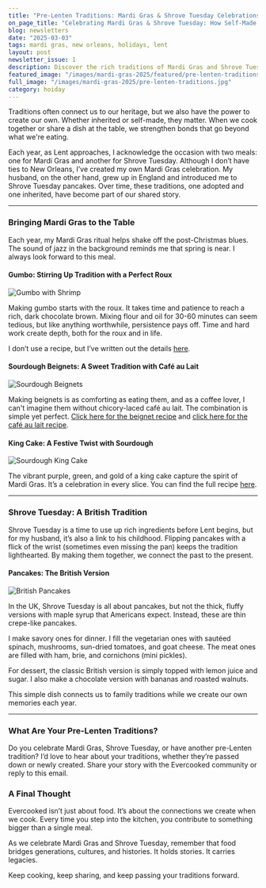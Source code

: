 ```yaml
---
title: "Pre-Lenten Traditions: Mardi Gras & Shrove Tuesday Celebrations and Self-Made Traditions"
on_page_title: "Celebrating Mardi Gras & Shrove Tuesday: How Self-Made Traditions Strengthen Bonds"
blog: newsletters
date: "2025-03-03"
tags: mardi gras, new orleans, holidays, lent
layout: post
newsletter_issue: 1
description: Discover the rich traditions of Mardi Gras and Shrove Tuesday, including recipes for gumbo, beignets, and pancakes. Learn how self-made traditions bring us closer to our heritage and help create new memories with loved ones.
featured_image: "/images/mardi-gras-2025/featured/pre-lenten-traditions.jpg"
full_image: "/images/mardi-gras-2025/pre-lenten-traditions.jpg"
category: hoiday
---
```


Traditions often connect us to our heritage, but we also have the power to create our own. Whether inherited or self-made, they matter. When we cook together or share a dish at the table, we strengthen bonds that go beyond what we're eating.

Each year, as Lent approaches, I acknowledge the occasion with two meals: one for Mardi Gras and another for Shrove Tuesday. Although I don’t have ties to New Orleans, I’ve created my own Mardi Gras celebration. My husband, on the other hand, grew up in England and introduced me to Shrove Tuesday pancakes. Over time, these traditions, one adopted and one inherited, have become part of our shared story.

---

### Bringing Mardi Gras to the Table

Each year, my Mardi Gras ritual helps shake off the post-Christmas blues. The sound of jazz in the background reminds me that spring is near. I always look forward to this meal.

#### Gumbo: Stirring Up Tradition with a Perfect Roux

![Gumbo with Shrimp](/images/mardi-gras-2025/gumbo-with-shrimp.jpg)

Making gumbo starts with the roux. It takes time and patience to reach a rich, dark chocolate brown. Mixing flour and oil for 30-60 minutes can seem tedious, but like anything worthwhile, persistence pays off. Time and hard work create depth, both for the roux and in life.

I don’t use a recipe, but I’ve written out the details [here](/blog/gumbo).

#### Sourdough Beignets: A Sweet Tradition with Café au Lait

![Sourdough Beignets](/images/mardi-gras-2025/sourdough-beignets.jpg)

Making beignets is as comforting as eating them, and as a coffee lover, I can't imagine them without chicory-laced café au lait. The combination is simple yet perfect. [Click here for the beignet recipe](/blog/sourdough-beignets) and [click here for the café au lait recipe](/blog/cafe-au-lait).

#### King Cake: A Festive Twist with Sourdough

![Sourdough King Cake](/images/mardi-gras-2025/sourdough-king-cake.jpg)

The vibrant purple, green, and gold of a king cake capture the spirit of Mardi Gras. It’s a celebration in every slice.
You can find the full recipe [here](/blog/sourdough-king-cake).

---

### Shrove Tuesday: A British Tradition

Shrove Tuesday is a time to use up rich ingredients before Lent begins, but for my husband, it’s also a link to his childhood. Flipping pancakes with a flick of the wrist (sometimes even missing the pan) keeps the tradition lighthearted. By making them together, we connect the past to the present.

#### Pancakes: The British Version

![British Pancakes](/images/mardi-gras-2025/crepe.jpg)

In the UK, Shrove Tuesday is all about pancakes, but not the thick, fluffy versions with maple syrup that Americans expect. Instead, these are thin crepe-like pancakes.

I make savory ones for dinner. I fill the vegetarian ones with sautéed spinach, mushrooms, sun-dried tomatoes, and goat cheese. The meat ones are filled with ham, brie, and cornichons (mini pickles).

For dessert, the classic British version is simply topped with lemon juice and sugar. I also make a chocolate version with bananas and roasted walnuts.

This simple dish connects us to family traditions while we create our own memories each year.

---

### What Are Your Pre-Lenten Traditions?

Do you celebrate Mardi Gras, Shrove Tuesday, or have another pre-Lenten tradition? I’d love to hear about your traditions, whether they’re passed down or newly created. Share your story with the Evercooked community or reply to this email.

### A Final Thought

Evercooked isn’t just about food. It’s about the connections we create when we cook. Every time you step into the kitchen, you contribute to something bigger than a single meal.

As we celebrate Mardi Gras and Shrove Tuesday, remember that food bridges generations, cultures, and histories. It holds stories. It carries legacies.

Keep cooking, keep sharing, and keep passing your traditions forward.
